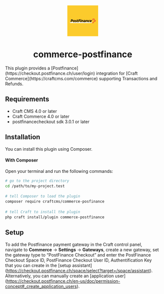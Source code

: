 <p align="center"><img src="./src/icon.svg" width="100" height="100" alt="Postfinance for Craft Commerce icon"></p>
<h1 align="center">commerce-postfinance</h1>
This plugin provides a [Postfinance](https://checkout.postfinance.ch/user/login) integration for [Craft Commerce](https://craftcms.com/commerce) supporting Transactions and Refunds.

## Requirements

* Craft CMS 4.0 or later
* Craft Commerce 4.0 or later
* postfinancecheckout sdk 3.0.1 or later

## Installation

You can install this plugin using Composer.

#### With Composer

Open your terminal and run the following commands:

```bash
# go to the project directory
cd /path/to/my-project.test

# tell Composer to load the plugin
composer require craftcms/commerce-posfinance

# tell Craft to install the plugin
php craft install/plugin commerce-postfinance
```
## Setup

To add the Postfinance payment gateway in the Craft control panel, navigate to **Commerce** → **Settings** → **Gateways**, create a new gateway, set the gateway type to “PostFinance Checkout” and enter the PostFinance Checkout Space ID, PostFinance Checkout User ID, Authentification Key that you can create in the [setup assistant] (https://checkout.postfinance.ch/space/select?target=/space/assistant).
Alternatively, you can manually create an [application user] (https://checkout.postfinance.ch/en-us/doc/permission-concept#_create_application_users).


